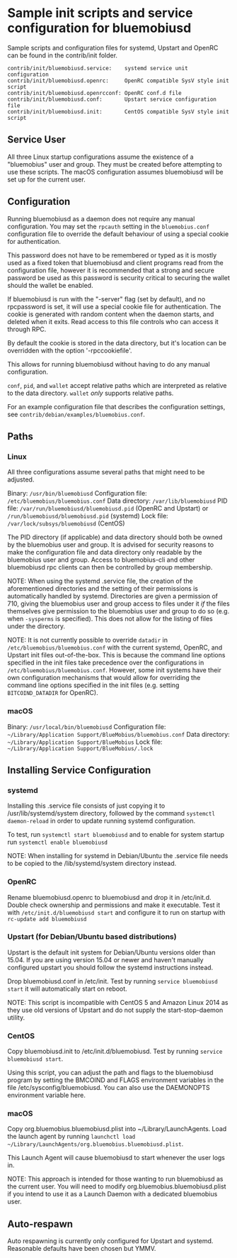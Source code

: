 Sample init scripts and service configuration for bluemobiusd
==========================================================

Sample scripts and configuration files for systemd, Upstart and OpenRC
can be found in the contrib/init folder.

    contrib/init/bluemobiusd.service:    systemd service unit configuration
    contrib/init/bluemobiusd.openrc:     OpenRC compatible SysV style init script
    contrib/init/bluemobiusd.openrcconf: OpenRC conf.d file
    contrib/init/bluemobiusd.conf:       Upstart service configuration file
    contrib/init/bluemobiusd.init:       CentOS compatible SysV style init script

Service User
---------------------------------

All three Linux startup configurations assume the existence of a "bluemobius" user
and group.  They must be created before attempting to use these scripts.
The macOS configuration assumes bluemobiusd will be set up for the current user.

Configuration
---------------------------------

Running bluemobiusd as a daemon does not require any manual configuration. You may
set the `rpcauth` setting in the `bluemobius.conf` configuration file to override
the default behaviour of using a special cookie for authentication.

This password does not have to be remembered or typed as it is mostly used
as a fixed token that bluemobiusd and client programs read from the configuration
file, however it is recommended that a strong and secure password be used
as this password is security critical to securing the wallet should the
wallet be enabled.

If bluemobiusd is run with the "-server" flag (set by default), and no rpcpassword is set,
it will use a special cookie file for authentication. The cookie is generated with random
content when the daemon starts, and deleted when it exits. Read access to this file
controls who can access it through RPC.

By default the cookie is stored in the data directory, but it's location can be overridden
with the option '-rpccookiefile'.

This allows for running bluemobiusd without having to do any manual configuration.

`conf`, `pid`, and `wallet` accept relative paths which are interpreted as
relative to the data directory. `wallet` *only* supports relative paths.

For an example configuration file that describes the configuration settings,
see `contrib/debian/examples/bluemobius.conf`.

Paths
---------------------------------

### Linux

All three configurations assume several paths that might need to be adjusted.

Binary:              `/usr/bin/bluemobiusd`
Configuration file:  `/etc/bluemobius/bluemobius.conf`
Data directory:      `/var/lib/bluemobiusd`
PID file:            `/var/run/bluemobiusd/bluemobiusd.pid` (OpenRC and Upstart) or `/run/bluemobiusd/bluemobiusd.pid` (systemd)
Lock file:           `/var/lock/subsys/bluemobiusd` (CentOS)

The PID directory (if applicable) and data directory should both be owned by the
bluemobius user and group. It is advised for security reasons to make the
configuration file and data directory only readable by the bluemobius user and
group. Access to bluemobius-cli and other bluemobiusd rpc clients can then be
controlled by group membership.

NOTE: When using the systemd .service file, the creation of the aforementioned
directories and the setting of their permissions is automatically handled by
systemd. Directories are given a permission of 710, giving the bluemobius user and group
access to files under it _if_ the files themselves give permission to the
bluemobius user and group to do so (e.g. when `-sysperms` is specified). This does not allow
for the listing of files under the directory.

NOTE: It is not currently possible to override `datadir` in
`/etc/bluemobius/bluemobius.conf` with the current systemd, OpenRC, and Upstart init
files out-of-the-box. This is because the command line options specified in the
init files take precedence over the configurations in
`/etc/bluemobius/bluemobius.conf`. However, some init systems have their own
configuration mechanisms that would allow for overriding the command line
options specified in the init files (e.g. setting `BITCOIND_DATADIR` for
OpenRC).

### macOS

Binary:              `/usr/local/bin/bluemobiusd`
Configuration file:  `~/Library/Application Support/BlueMobius/bluemobius.conf`
Data directory:      `~/Library/Application Support/BlueMobius`
Lock file:           `~/Library/Application Support/BlueMobius/.lock`

Installing Service Configuration
-----------------------------------

### systemd

Installing this .service file consists of just copying it to
/usr/lib/systemd/system directory, followed by the command
`systemctl daemon-reload` in order to update running systemd configuration.

To test, run `systemctl start bluemobiusd` and to enable for system startup run
`systemctl enable bluemobiusd`

NOTE: When installing for systemd in Debian/Ubuntu the .service file needs to be copied to the /lib/systemd/system directory instead.

### OpenRC

Rename bluemobiusd.openrc to bluemobiusd and drop it in /etc/init.d.  Double
check ownership and permissions and make it executable.  Test it with
`/etc/init.d/bluemobiusd start` and configure it to run on startup with
`rc-update add bluemobiusd`

### Upstart (for Debian/Ubuntu based distributions)

Upstart is the default init system for Debian/Ubuntu versions older than 15.04. If you are using version 15.04 or newer and haven't manually configured upstart you should follow the systemd instructions instead.

Drop bluemobiusd.conf in /etc/init.  Test by running `service bluemobiusd start`
it will automatically start on reboot.

NOTE: This script is incompatible with CentOS 5 and Amazon Linux 2014 as they
use old versions of Upstart and do not supply the start-stop-daemon utility.

### CentOS

Copy bluemobiusd.init to /etc/init.d/bluemobiusd. Test by running `service bluemobiusd start`.

Using this script, you can adjust the path and flags to the bluemobiusd program by
setting the BMCOIND and FLAGS environment variables in the file
/etc/sysconfig/bluemobiusd. You can also use the DAEMONOPTS environment variable here.

### macOS

Copy org.bluemobius.bluemobiusd.plist into ~/Library/LaunchAgents. Load the launch agent by
running `launchctl load ~/Library/LaunchAgents/org.bluemobius.bluemobiusd.plist`.

This Launch Agent will cause bluemobiusd to start whenever the user logs in.

NOTE: This approach is intended for those wanting to run bluemobiusd as the current user.
You will need to modify org.bluemobius.bluemobiusd.plist if you intend to use it as a
Launch Daemon with a dedicated bluemobius user.

Auto-respawn
-----------------------------------

Auto respawning is currently only configured for Upstart and systemd.
Reasonable defaults have been chosen but YMMV.
